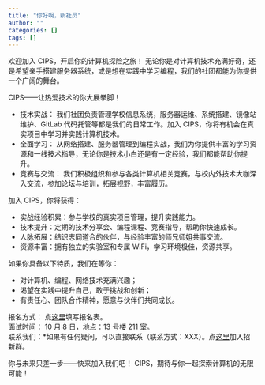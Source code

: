 ```yaml
---
title: "你好啊，新社员"
author: ""
categories: []
tags: []
---
```


欢迎加入 CIPS，开启你的计算机探险之旅！
无论你是对计算机技术充满好奇，还是希望亲手搭建服务器系统，或是想在实践中学习编程，我们的社团都能为你提供一个广阔的舞台。

CIPS——让热爱技术的你大展拳脚！

- 技术实战： 我们社团负责管理学校信息系统，服务器运维、系统搭建、镜像站维护、GitLab 代码托管等都是我们的日常工作。加入 CIPS，你将有机会在真实项目中学习并实践计算机技术。
- 全面学习： 从网络搭建、服务器管理到编程实战，我们为你提供丰富的学习资源和一线技术指导，无论你是技术小白还是有一定经验，我们都能帮助你提升。
- 竞赛与交流： 我们积极组织和参与各类计算机相关竞赛，与校内外技术大咖深入交流，参加论坛与培训，拓展视野，丰富履历。

加入 CIPS，你将获得：

- 实战经验积累：参与学校的真实项目管理，提升实践能力。
- 技术提升：定期的技术分享会、编程课程、竞赛指导，帮助你快速成长。
- 人脉拓展：结识志同道合的伙伴，与经验丰富的师兄师姐共事交流。
- 资源丰富：拥有独立的实验室和专属 WiFi，学习环境极佳，资源共享。

如果你具备以下特质，我们在等你：

- 对计算机、编程、网络技术充满兴趣；
- 渴望在实践中提升自己，敢于挑战和创新；
- 有责任心、团队合作精神，愿意与伙伴们共同成长。

报名方式： 点[这里](https://docs.qq.com/sheet/DZFROZVhRUE5SVFNE)填写报名表。  
面试时间： 10 月 8 日，地点：13 号楼 211 室。  
联系我们：\*如果有任何疑问，可以直接联系（联系方式：XXX）。点[这里](https://qm.qq.com/q/GMTHU2wqky)加入招新群。

你与未来只差一步——快来加入我们吧！
CIPS，期待与你一起探索计算机的无限可能！
